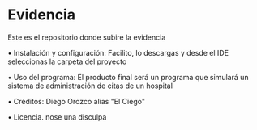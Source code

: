 # Evidencia
Este es el repositorio donde subire la evidencia

• Instalación y configuración:
Facilito, lo descargas y desde el IDE seleccionas la carpeta del proyecto

• Uso del programa:
El producto final será un programa que simulará un sistema de administración de citas de un hospital

• Créditos:
Diego Orozco alias "El Ciego"

• Licencia.
nose una disculpa
